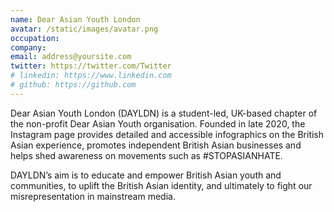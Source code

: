```yaml
---
name: Dear Asian Youth London
avatar: /static/images/avatar.png
occupation: 
company: 
email: address@yoursite.com
twitter: https://twitter.com/Twitter
# linkedin: https://www.linkedin.com
# github: https://github.com
---
```


Dear Asian Youth London (DAYLDN) is a student-led, UK-based chapter of the non-profit Dear Asian Youth organisation. Founded in late 2020, the Instagram page provides detailed and accessible infographics on the British Asian experience, promotes independent British Asian businesses and helps shed awareness on movements such as #STOPASIANHATE.

DAYLDN’s aim is to educate and empower British Asian youth and communities, to uplift the British Asian identity, and ultimately to fight our misrepresentation in mainstream media.
